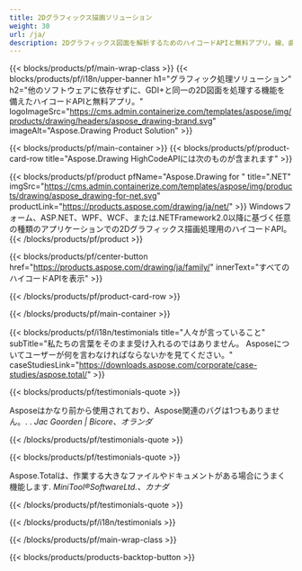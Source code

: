 ```yaml
---
title: 2Dグラフィックス描画ソリューション 
weight: 30
url: /ja/
description: 2Dグラフィックス図面を解析するためのハイコードAPIと無料アプリ。線、曲線、図を描画したり、画像をさまざまな形式に変換したりする機能。
---
```


{{< blocks/products/pf/main-wrap-class >}}
{{< blocks/products/pf/i18n/upper-banner h1="グラフィック処理ソリューション" h2="他のソフトウェアに依存せずに、GDI+と同一の2D図面を処理する機能を備えたハイコードAPIと無料アプリ。" logoImageSrc="https://cms.admin.containerize.com/templates/aspose/img/products/drawing/headers/aspose_drawing-brand.svg" imageAlt="Aspose.Drawing Product Solution" >}}

{{< blocks/products/pf/main-container >}}
{{< blocks/products/pf/product-card-row title="Aspose.Drawing HighCodeAPIには次のものが含まれます" >}}

{{< blocks/products/pf/product pfName="Aspose.Drawing for " title=".NET" imgSrc="https://cms.admin.containerize.com/templates/aspose/img/products/drawing/aspose_drawing-for-net.svg" productLink="https://products.aspose.com/drawing/ja/net/" >}}
Windowsフォーム、ASP.NET、WPF、WCF、または.NETFramework2.0以降に基づく任意の種類のアプリケーションでの2Dグラフィックス描画処理用のハイコードAPI。
{{< /blocks/products/pf/product >}}

{{< blocks/products/pf/center-button href="https://products.aspose.com/drawing/ja/family/" innerText="すべてのハイコードAPIを表示" >}}

{{< /blocks/products/pf/product-card-row >}}

{{< /blocks/products/pf/main-container >}}

{{< blocks/products/pf/i18n/testimonials title="人々が言っていること" subTitle="私たちの言葉をそのまま受け入れるのではありません。 Asposeについてユーザーが何を言わなければならないかを見てください。" caseStudiesLink="https://downloads.aspose.com/corporate/case-studies/aspose.total/" >}}

{{< blocks/products/pf/testimonials-quote >}}
<p class="first">
 Asposeはかなり前から使用されており、Aspose関連のバグは1つもありません。. .
 <em>
  Jac Goorden | Bicore、オランダ
 </em>
</p>

{{< /blocks/products/pf/testimonials-quote >}}

{{< blocks/products/pf/testimonials-quote >}}
<p class="second">
 Aspose.Totalは、作業する大きなファイルやドキュメントがある場合にうまく機能します.
 <em>
  MiniTool®SoftwareLtd.、カナダ
 </em>
</p>

{{< /blocks/products/pf/testimonials-quote >}}

{{< /blocks/products/pf/i18n/testimonials >}}

{{< /blocks/products/pf/main-wrap-class >}}

{{< blocks/products/products-backtop-button >}}